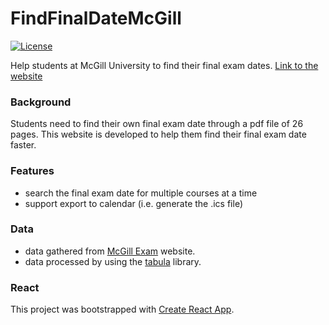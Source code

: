 # FindFinalDateMcGill

[![License](https://img.shields.io/github/license/yingjie-xu/FindFinalDateMcGill)](https://github.com/yingjie-xu/FindFinalDateMcGill/blob/master/LICENSE)

Help students at McGill University to find their final exam dates. [Link to the website](https://yingjie-xu.github.io/FindFinalDateMcGill/)

### Background

Students need to find their own final exam date through a pdf file of 26 pages. This website is developed to help them find their final exam date faster. 

### Features
- search the final exam date for multiple courses at a time
- support export to calendar (i.e. generate the .ics file)

### Data

- data gathered from [McGill Exam](https://www.mcgill.ca/exams/) website.
- data processed by using the [tabula](https://github.com/tabulapdf/tabula) library.

### React
This project was bootstrapped with [Create React App](https://github.com/facebook/create-react-app).
